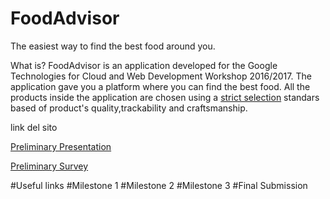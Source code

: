 # FoodAdvisor

The easiest way to find the best food around you.

What is?
FoodAdvisor is an application developed for the Google Technologies for Cloud and Web Development Workshop 2016/2017.
The application gave you a platform where you can find the best food. All the products inside the application are chosen 
using a [strict selection](.idea/criteria.txt) standars based of product's quality,trackability and craftsmanship.


link del sito

[Preliminary Presentation](https://docs.google.com/presentation/d/1I0vtHCP-36p39E7kmA-qJwb1fRghlN5q98uxk9rwqVI/edit?usp=sharing)

[Preliminary Survey](https://docs.google.com/forms/d/1if9RzKRzISFLfNOXSVa2jrvLmlzgnplrk1anEsFALys/edit#responses)

#Useful links
#Milestone 1
#Milestone 2
#Milestone 3
#Final Submission
